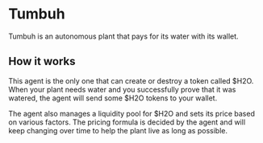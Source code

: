 # Tumbuh

Tumbuh is an autonomous plant that pays for its water with its wallet.

## How it works

This agent is the only one that can create or destroy a token called $H2O.
When your plant needs water and you successfully prove that it was watered, the agent will send some $H2O tokens to your wallet.

The agent also manages a liquidity pool for $H2O and sets its price based on various factors. The pricing formula is decided by the agent and will keep changing over time to help the plant live as long as possible.
